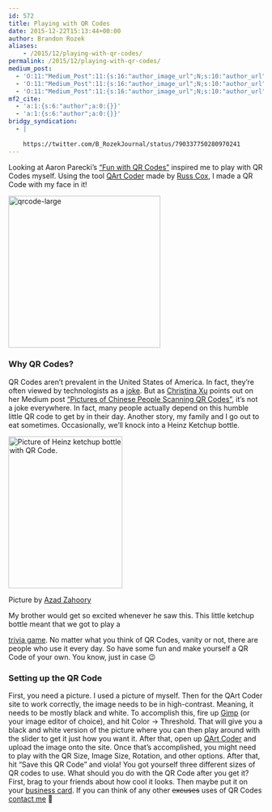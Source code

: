 ```yaml
---
id: 572
title: Playing with QR Codes
date: 2015-12-22T15:13:44+00:00
author: Brandon Rozek
aliases:
    - /2015/12/playing-with-qr-codes/
permalink: /2015/12/playing-with-qr-codes/
medium_post:
  - 'O:11:"Medium_Post":11:{s:16:"author_image_url";N;s:10:"author_url";N;s:11:"byline_name";N;s:12:"byline_email";N;s:10:"cross_link";N;s:2:"id";N;s:21:"follower_notification";N;s:7:"license";N;s:14:"publication_id";N;s:6:"status";N;s:3:"url";N;}'
  - 'O:11:"Medium_Post":11:{s:16:"author_image_url";N;s:10:"author_url";N;s:11:"byline_name";N;s:12:"byline_email";N;s:10:"cross_link";N;s:2:"id";N;s:21:"follower_notification";N;s:7:"license";N;s:14:"publication_id";N;s:6:"status";N;s:3:"url";N;}'
  - 'O:11:"Medium_Post":11:{s:16:"author_image_url";N;s:10:"author_url";N;s:11:"byline_name";N;s:12:"byline_email";N;s:10:"cross_link";N;s:2:"id";N;s:21:"follower_notification";N;s:7:"license";N;s:14:"publication_id";N;s:6:"status";N;s:3:"url";N;}'
mf2_cite:
  - 'a:1:{s:6:"author";a:0:{}}'
  - 'a:1:{s:6:"author";a:0:{}}'
bridgy_syndication:
  - |
    
    https://twitter.com/B_RozekJournal/status/790337750280970241
---
```

Looking at Aaron Parecki&#8217;s [&#8220;Fun with QR Codes&#8221;](https://aaronparecki.com/articles/2015/10/05/1/fun-with-qr-codes) inspired me to play with QR Codes myself. Using the tool [QArt Coder](http://research.swtch.com/qr/draw) made by [Russ Cox](https://plus.google.com/116810148281701144465), I made a QR Code with my face in it!

<!--more-->

<img class="alignnone size-medium wp-image-579" src="https://brandonrozek.com/wp-content/uploads/2016/10/qrcode-large-1.png" alt="qrcode-large" width="300" height="300" /> 

### Why QR Codes?

QR Codes aren&#8217;t prevalent in the United States of America. In fact, they&#8217;re often viewed by technologists as a [joke](http://picturesofpeoplescanningqrcodes.tumblr.com/). But as [Christina Xu](http://www.christinaxu.org/) points out on her Medium post [&#8220;Pictures of Chinese People Scanning QR Codes&#8221;](https://medium.com/chrysaora-weekly/pictures-of-chinese-people-scanning-qr-codes-a564047ec58f), it&#8217;s not a joke everywhere. In fact, many people actually depend on this humble little QR code to get by in their day. Another story, my family and I go out to eat sometimes. Occasionally, we&#8217;ll knock into a Heinz Ketchup bottle. 

<div id="attachment_573" style="width: 235px" class="wp-caption aligncenter">
  <img aria-describedby="caption-attachment-573" class="size-medium wp-image-573" src="https://brandonrozek.com/wp-content/uploads/2016/10/heinz-2-768x1024.jpg" alt="Picture of Heinz ketchup bottle with QR Code." width="225" height="300" />

  <p id="caption-attachment-573" class="wp-caption-text">
    Picture by <a href="http://azadzahoory.com/2014/07/03/when-the-product-becomes-an-ad/">Azad Zahoory</a>
  </p>
</div> My brother would get so excited whenever he saw this. This little ketchup bottle meant that we got to play a 

<a href="http://www.heinztablegames.com/game_selector.html" rel="nofollow" class="broken_link">trivia game</a>. No matter what you think of QR Codes, vanity or not, there are people who use it every day. So have some fun and make yourself a QR Code of your own. You know, just in case 😉

### Setting up the QR Code

First, you need a picture. I used a picture of myself. Then for the QArt Coder site to work correctly, the image needs to be in high-contrast. Meaning, it needs to be mostly black and white. To accomplish this, fire up [Gimp](https://www.gimp.org/) (or your image editor of choice), and hit Color -> Threshold. That will give you a black and white version of the picture where you can then play around with the slider to get it just how you want it. After that, open up [QArt Coder](http://research.swtch.com/qr/draw) and upload the image onto the site. Once that&#8217;s accomplished, you might need to play with the QR Size, Image Size, Rotation, and other options. After that, hit &#8220;Save this QR Code&#8221; and viola! You got yourself three different sizes of QR codes to use. What should you do with the QR Code after you get it? First, brag to your friends about how cool it looks. Then maybe put it on your [business card](https://www.webdesignerdepot.com/2011/07/30-creative-qr-code-business-cards/). If you can think of any other <del>excuses</del> uses of QR Codes [contact me](mailto:brozek@brandonrozek.com) 🙂